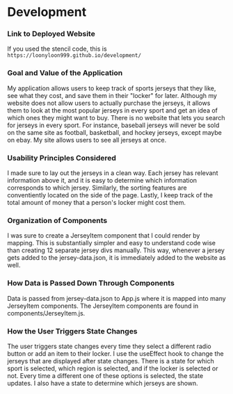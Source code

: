 # Development

### Link to Deployed Website
If you used the stencil code, this is `https://loonyloon999.github.io/development/`

### Goal and Value of the Application
My application allows users to keep track of sports jerseys that they like, see what they cost, and save them in their "locker" for later. Although my website does not allow users to actually purchase the jerseys, it allows them to look at the most popular jerseys in every sport and get an idea of which ones they might want to buy. There is no website that lets you search for jerseys in every sport. For instance, baseball jerseys will never be sold on the same site as football, basketball, and hockey jerseys, except maybe on ebay. My site allows users to see all jerseys at once.  

### Usability Principles Considered
I made sure to lay out the jerseys in a clean way. Each jersey has relevant information above it, and it is easy to determine which information corresponds to which jersey. Similarly, the sorting features are conventiently located on the side of the page. Lastly, I keep track of the total amount of money that a person's locker might cost them. 

### Organization of Components
I was sure to create a JerseyItem component that I could render by mapping. This is substantially simpler and easy to understand code wise than creating 12 separate jersey divs manually. This way, whenever a jersey gets added to the jersey-data.json, it is immediately added to the website as well. 

### How Data is Passed Down Through Components
Data is passed from jersey-data.json to App.js where it is mapped into many JerseyItem components. The JerseyItem components are found in components/JerseyItem.js. 

### How the User Triggers State Changes
The user triggers state changes every time they select a different radio button or add an item to their locker. I use the useEffect hook to change the jerseys that are displayed after state changes. There is a state for which sport is selected, which region is selected, and if the locker is selected or not. Every time a different one of these options is selected, the state updates. I also have a state to determine which jerseys are shown. 

